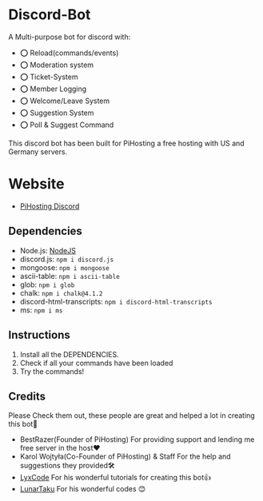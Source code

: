 # Discord-Bot
A Multi-purpose bot for discord with:
- ⭕ Reload(commands/events) 
- ⭕ Moderation system
- ⭕ Ticket-System 
- ⭕ Member Logging
- ⭕ Welcome/Leave System
- ⭕ Suggestion System
- ⭕ Poll & Suggest Command

This discord bot has been built for PiHosting a free hosting with US and Germany servers.

# Website
- [PiHosting Discord](https://discord.gg/deltahosting-cloud-c-921475774161252352)

## Dependencies
- Node.js: [NodeJS](https://nodejs.org/dist/v18.13.0/node-v18.13.0-x64.msi)
- discord.js: `npm i discord.js`
- mongoose: `npm i mongoose`
- ascii-table: `npm i ascii-table`
- glob: `npm i glob`
- chalk: `npm i chalk@4.1.2`
- discord-html-transcripts: `npm i discord-html-transcripts`
- ms: `npm i ms`

## Instructions
1. Install all the DEPENDENCIES.
2. Check if all your commands have been loaded
3. Try the commands!

## Credits
Please Check them out, these people are great and helped a lot in creating this bot💯
- BestRazer(Founder of PiHosting) For providing support and lending me free server in the host❤
- Karol Wojtyła(Co-Founder of PiHosting) & Staff For the help and suggestions they provided🛠
- [LyxCode](https://www.youtube.com/@Lyx) For his wonderful tutorials for creating this bot👍
- [LunarTaku](https://github.com/LunarTaku/) For his  wonderful codes 😊
